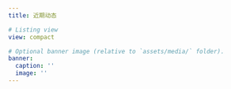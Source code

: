 ```yaml
---
title: 近期动态

# Listing view
view: compact

# Optional banner image (relative to `assets/media/` folder).
banner:
  caption: ''
  image: ''
---
```

